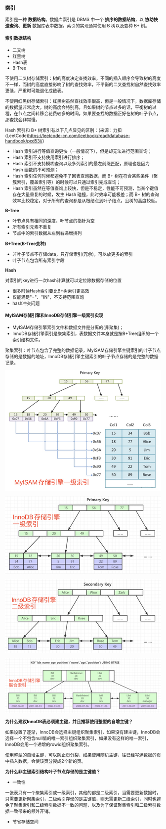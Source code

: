 ### 索引

索引是一种 **数据结构**。数据库索引是 DBMS 中一个 **排序的数据结构**，以 **协助快速查询、更新** 数据库表中数据。索引的实现通常使用 B 树以及变种 B+ 树。



#### 索引数据结构

- 二叉树
- 红黑树
- Hash表
- B-Tree

不使用二叉树存储索引：树的高度决定查找效率，不同的插入顺序会导致树的高度不一样，而树的高度直接影响了树的查找效率，不平衡的二叉查找树自然查找效率更低，严重时可能退化成链表。

不使用红黑树存储索引：红黑树虽然查找效率很高，但是一般情况下，数据库存储的数据量非常庞大，树的高度会特别高，且如果树的节点过多的话，平衡树的过程，在节点之间转移会花费较多的时间。如果要查找的数据正好在树的叶子节点，那查找会非常慢。

Hash 索引和 B+ 树索引有以下几点显见的区别：(来源：力扣(LeetCode)https://leetcode-cn.com/leetbook/read/database-handbook/pxd53i/)

- Hash 索引进行等值查询更快（一般情况下），但是却无法进行范围查询；
- Hash 索引不支持使用索引进行排序；
- Hash 索引不支持模糊查询以及多列索引的最左前缀匹配，原理也是因为 Hash 函数的不可预测；
- Hash 索引任何时候都避免不了回表查询数据，而 B+ 树在符合某些条件（聚簇索引，覆盖索引等）的时候可以只通过索引完成查询；
- Hash 索引虽然在等值查询上较快，但是不稳定，性能不可预测，当某个键值存在大量重复的时候，发生 Hash 碰撞，此时效率可能极差；而 B+ 树的查询效率比较稳定，对于所有的查询都是从根结点到叶子结点，且树的高度较低。



**B-Tree**

- 叶节点具有相同的深度，叶节点的指针为空
- 所有索引元素不重复
- 节点中的索引数据从左到右递增排列

**B+Tree(B-Tree变种)**

- 非叶子节点不存储data，只存储索引(冗余)，可以放更多的索引
- 叶子节点包含所有索引字段

**Hash**

对索引的key进行一次hash计算就可以定位除数据存储的位置

- 很多时候Hash索引要比B+树索引更高效
- 仅能满足"="、"IN"，不支持范围查询
- hash冲突问题



#### MyISAM存储引擎和InnoDB存储引擎一级索引实现

- MyISAM存储引擎索引文件和数据文件是分离的(非聚集)；
- InnoDB存储引擎索引是聚集索引，表数据文件本身就是按B+Tree组织的一个索引结构文件。

聚集索引：叶节点包含了完整的数据记录，MyISAM存储引擎主键索引的叶子节点存储的是数据的地址，InnoDB存储引擎主键索引的叶子节点存储的是完整的数据记录。

![MyISAM存储引擎一级索引.png](https://github.com/yinyg/notes/blob/main/mysql/MyISAM%E5%AD%98%E5%82%A8%E5%BC%95%E6%93%8E%E4%B8%80%E7%BA%A7%E7%B4%A2%E5%BC%95.png)

![InnoDB存储引擎一级索引.png](https://github.com/yinyg/notes/blob/main/mysql/InnoDB%E5%AD%98%E5%82%A8%E5%BC%95%E6%93%8E%E4%B8%80%E7%BA%A7%E7%B4%A2%E5%BC%95.png)

![InnoDB存储引擎二级索引.png](https://github.com/yinyg/notes/blob/main/mysql/InnoDB%E5%AD%98%E5%82%A8%E5%BC%95%E6%93%8E%E4%BA%8C%E7%BA%A7%E7%B4%A2%E5%BC%95.png)

![InnoDB存储引擎联合索引.png](https://github.com/yinyg/notes/blob/main/mysql/InnoDB%E5%AD%98%E5%82%A8%E5%BC%95%E6%93%8E%E8%81%94%E5%90%88%E7%B4%A2%E5%BC%95.png)

**为什么建议InnoDB表必须建主键，并且推荐使用整型的自增主键？**

如果设置了逐渐，InnoDB会选择主键组织聚集索引，如果没有建主键，InnoDB会选择一个不包含null值的唯一索引组织聚集索引，如果没有这样的唯一索引，InnoDB会用一个递增的rowid组织聚集索引。

使用整型的自增主键，可以防止页分裂，如果使用随机主键，往已经写满数据的页中插入数据，会使该页分裂成2个新的页。

**为什么非主键索引结构叶子节点存储的是主键值？**

- 一致性

​		一张表只有一个聚集索引或一级索引，其他的都是二级索引，当需要更新数据时，只需要更新聚集索引，二级索引存储的是主键值，则无需更新二级索引，同时也避免了聚集索引和二级索引数据不一致的问题，以及为了保证聚集索引和二级索引数据一致带来的额外开销。

- 节省存储空间


